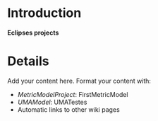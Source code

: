 # Introduction #

**Eclipses projects**

# Details #

Add your content here.  Format your content with:
  * _MetricModelProject_: FirstMetricModel
  * _UMAModel_: UMATestes
  * Automatic links to other wiki pages